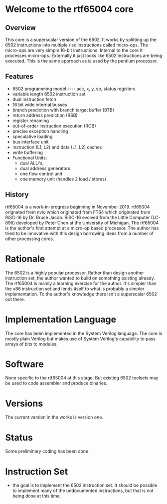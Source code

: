 # Welcome to the rtf65004 core

## Overview
This core is a superscalar version of the 6502. It works by splitting up the 6502 instructions into multiple risc instructions called micro-ops. The micro-ops are very simple 16-bit instructions. Internal to the core it processes micro-ops. Externally it just looks like 6502 instructions are being executed. This is the same approach as is used by the pentium processor. 

## Features
- 6502 programming model
---- acc, x, y, sp, status registers
- variable length 6502 instruction set
- dual instruction fetch
- 16 bit wide internal busses
- branch prediction with branch target buffer (BTB)
- return address prediction (RSB)
- register renaming
- out-of-order instruction execution (ROB)
- precise exception handling
- speculative loading
- bus interface unit
- instruction (L1, L2) and data (L1, L2) caches
- write buffering
- Functional Units:
	- dual ALU's,
	- dual address generators
	- one flow control unit
	- one memory unit (handles 2 load / stores)

## History
rtf65004 is a work-in-progress beginning in November 2019. rtf65004 orignated from nvio which originated from FT64 which originated from RiSC-16 by Dr. Bruce Jacob. RiSC-16 evolved from the Little Computer (LC-896) developed by Peter Chen at the University of Michigan. The rtf65004 is the author's first attempt at a micro-op based processor. The author has tried to be innovative with this design borrowing ideas from a number of other processing cores.

# Rationale
The 6502 is a highly popular processor. Rather than design another instruction set, the author wanted to build on something existing already. The rtf65004 is mainly a learning exercise for the author. It's simpler than the x86 instruction set and lends itself to what is probably a simpler implementation. To the author's knowledge there isn't a superscalar 6502 out there.

# Implementation Language
The core has been implemented in the System Verilog language. The core is mostly plain Verilog but makes use of System Verilog's capability to pass arrays of bits to modules.

# Software
None specific to the rtf65004 at this stage. But existing 6502 toolsets may be used to code assembler and produce binaries.

# Versions
The current version in the works is version one.

# Status
Some preliminary coding has been done. 

# Instruction Set
- the goal is to implement the 6502 instruction set. It should be possible to implement many of the undocumented instructions, but that is not being done at this time.

